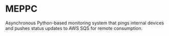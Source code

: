 # MEPPC
Asynchronous Python-based monitoring system that pings internal devices and pushes status updates to AWS SQS for remote consumption. 
